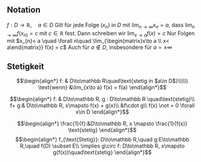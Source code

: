 
## Notation
$f: D \to \mathbb R, \quad a \in D$
Gilt für jede Folge $(x_{n})$ in $D$ mit $\lim_{n\to\infty} x_{n}= a$, dass $\lim_{n\to\infty}f(x_{n)}= c$ mit $c \in\mathbb R$ fest.
Dann schreiben wir $\lim_{x\to a}f(x) = c$
Nur Folgen mit $x_{n}< a \quad \forall n\quad \lim_{\begin{matrix}x\to a \\ x< a\end{matrix}} f(x) = c$
Auch für  $a\not\in D$, insbesondere für $a = \pm \infty$

## Stetigkeit

$$\begin{align*}
f: & D\to\mathbb R\quad\text{stetig in $a\in D$}\\\\\\
\text{wenn} &\lim_{x\to a} f(x) = f(a)
\end{align*}$$

$$\begin{align*}
f: & D\to\mathbb R, g : D\to\mathbb R \quad\text{stetig}\\
f+ g:& D\to\mathbb R, x\mapsto f(x) + g(x)\\
&f\cdot g\\
f(x) \not = 0 \forall x\in D
\end{align*}$$

$$\begin{align*}
\frac{1}{f}:&D\to\mathbb R, x \mapsto \frac{1}{f(x)} \text{stetig}
\end{align*}$$
$$\begin{align*}
f_{\text{Stetig}}: D\to\mathbb R,\quad g:E\to\mathbb R,\quad f(D) \subset E\\
\implies g\circ f: D\to\mathbb R, x\mapsto g(f(x))\quad\text{stetig}
\end{align*}$$
